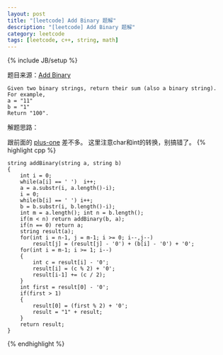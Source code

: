 ```yaml
---
layout: post
title: "[leetcode] Add Binary 题解"
description: "[leetcode] Add Binary 题解"
category: leetcode 
tags: [leetcode, c++, string, math]
---
```

{% include JB/setup %}


题目来源：[Add Binary](https://oj.leetcode.com/problems/add-binary/)

>
	Given two binary strings, return their sum (also a binary string).
	For example,
	a = "11"
	b = "1"
	Return "100".

解题思路：

跟前面的 [plus-one](http://tl3shi.github.io/plus-one.html) 差不多。 这里注意char和int的转换，别搞错了。
{% highlight cpp %}
	
	string addBinary(string a, string b) 
    {
        int i = 0;
        while(a[i] == ' ')  i++;
        a = a.substr(i, a.length()-i);
        i = 0;
        while(b[i] == ' ') i++;
        b = b.substr(i, b.length()-i);
        int m = a.length(); int n = b.length();
        if(m < n) return addBinary(b, a);
        if(n == 0) return a;
        string result(a);
        for(int i = n-1, j = m-1; i >= 0; i--,j--)
            result[j] = (result[j] - '0') + (b[i] - '0') + '0';
        for(int i = m-1; i >= 1; i--)
        {
            int c = result[i] - '0';
            result[i] = (c % 2) + '0';
            result[i-1] += (c / 2);
        }
        int first = result[0] - '0';
        if(first > 1)
        {
            result[0] = (first % 2) + '0';
            result = "1" + result;
        }
        return result;
    }
{% endhighlight %}
